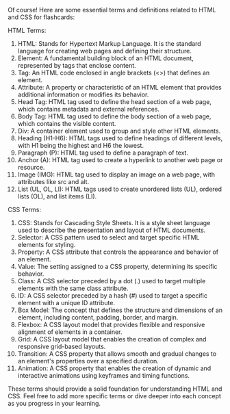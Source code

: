 Of course! Here are some essential terms and definitions related to HTML and CSS for flashcards:

HTML Terms:
1. HTML: Stands for Hypertext Markup Language. It is the standard language for creating web pages and defining their structure.
2. Element: A fundamental building block of an HTML document, represented by tags that enclose content.
3. Tag: An HTML code enclosed in angle brackets (<>) that defines an element.
4. Attribute: A property or characteristic of an HTML element that provides additional information or modifies its behavior.
5. Head Tag: HTML tag used to define the head section of a web page, which contains metadata and external references.
6. Body Tag: HTML tag used to define the body section of a web page, which contains the visible content.
7. Div: A container element used to group and style other HTML elements.
8. Heading (H1-H6): HTML tags used to define headings of different levels, with H1 being the highest and H6 the lowest.
9. Paragraph (P): HTML tag used to define a paragraph of text.
10. Anchor (A): HTML tag used to create a hyperlink to another web page or resource.
11. Image (IMG): HTML tag used to display an image on a web page, with attributes like src and alt.
12. List (UL, OL, LI): HTML tags used to create unordered lists (UL), ordered lists (OL), and list items (LI).

CSS Terms:
1. CSS: Stands for Cascading Style Sheets. It is a style sheet language used to describe the presentation and layout of HTML documents.
2. Selector: A CSS pattern used to select and target specific HTML elements for styling.
3. Property: A CSS attribute that controls the appearance and behavior of an element.
4. Value: The setting assigned to a CSS property, determining its specific behavior.
5. Class: A CSS selector preceded by a dot (.) used to target multiple elements with the same class attribute.
6. ID: A CSS selector preceded by a hash (#) used to target a specific element with a unique ID attribute.
7. Box Model: The concept that defines the structure and dimensions of an element, including content, padding, border, and margin.
8. Flexbox: A CSS layout model that provides flexible and responsive alignment of elements in a container.
9. Grid: A CSS layout model that enables the creation of complex and responsive grid-based layouts.
10. Transition: A CSS property that allows smooth and gradual changes to an element's properties over a specified duration.
11. Animation: A CSS property that enables the creation of dynamic and interactive animations using keyframes and timing functions.

These terms should provide a solid foundation for understanding HTML and CSS. Feel free to add more specific terms or dive deeper into each concept as you progress in your learning.